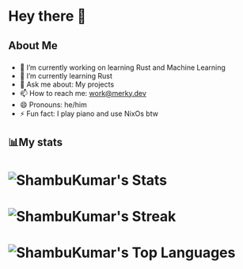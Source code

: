 # Hey there 👋


## About Me
###
- 🔭 I’m currently working on learning Rust and Machine Learning
- 🌱 I’m currently learning Rust
- 💬 Ask me about: My projects
- 📫 How to reach me: work@merky.dev
- 😄 Pronouns: he/him
- ⚡ Fun fact: I play piano and use NixOs btw
###

## 📊My stats

# ![ShambuKumar's Stats](https://github-readme-stats.vercel.app/api?username=The-Merky&theme=gruvbox&show_icons=true&hide_border=true&count_private=true)
# ![ShambuKumar's Streak](https://github-readme-streak-stats.herokuapp.com/?user=The-Merky&theme=gruvbox&hide_border=true)
# ![ShambuKumar's Top Languages](https://github-readme-stats.vercel.app/api/top-langs/?username=The-Merky&theme=gruvbox&show_icons=true&hide_border=true&)
<!--START_SECTION:wakaweek-->
<!--END_SECTION:wakaweek-->

